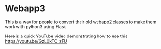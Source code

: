 # Webapp3
This is a way for people to convert their old webapp2 classes to make them work with python3 using Flask

Here is a quick YouTube video demonstrating how to use this https://youtu.be/GzLOkTC_zFU
